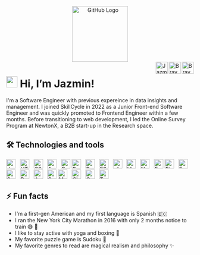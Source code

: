 <div align="center">
<img src="https://github.com/raghavk16/raghavk16/blob/master/octo.gif" alt="GitHub Logo" width="150" height="150" />
</div>

<a href="https://github.com/jazfeijoo">
  <img align="right" alt="Braydon's Github" width="32px" src="https://raw.githubusercontent.com/braydonwang/braydonwang/main/github.svg" />
</a>
<a href="https://www.linkedin.com/in/jazminfeijoo/">
  <img align="right" alt="Braydon's LinkedIn" width="32px" src="https://raw.githubusercontent.com/braydonwang/braydonwang/main/linkedin.svg" />
</a>
<a href="mailto: jazfeijoo@gmail.com">
  <img align="right" alt="Jazmin's Email" width="32px" src="https://raw.githubusercontent.com/braydonwang/braydonwang/main/mail.png" />
</a>

<img src="https://raw.githubusercontent.com/braydonwang/braydonwang/main/wave.gif" width="30px"> Hi, I’m Jazmin!
===============	
<a name="intro"></a>
I'm a Software Engineer with previous expereince in data insights and management. I joined SkillCycle in 2022 as a Junior Front-end Software Engineer and was quickly promoted to Frontend Engineer within a few months. Before transitioning to web development, I led the Online Survey Program at NewtonX, a B2B start-up in the Research space. 

## 🛠  Technologies and tools
<a name="tech-tools"></a>
[<img src="https://img.shields.io/badge/JavaScript-282C34?logo=javascript&logoColor=F7DF1E" alt="JavaScript logo" title="JavaScript" height="25" />][tech_tools_anchor]
&nbsp;
[<img src="https://img.shields.io/badge/HTML5-282C34?logo=html5&logoColor=E34F26" alt="HTML5 logo" title="HTML5" height="25" />][tech_tools_anchor]
&nbsp;
[<img src="https://img.shields.io/badge/CSS3-282C34?logo=css3&logoColor=1572B6" alt="CSS3 logo" title="CSS3" height="25" />][tech_tools_anchor]
&nbsp;
[<img src="https://img.shields.io/badge/Android-282C34?logo=android&logoColor=3DDC84" alt="Android logo" title="Android" height="25" />][tech_tools_anchor]
&nbsp;
[<img src="https://img.shields.io/badge/React-282C34?logo=react&logoColor=61DAFB" alt="React Native logo" title="React" height="25" />][tech_tools_anchor]
[<img src="https://img.shields.io/badge/React Native-282C34?logo=react&logoColor=61DAFB" alt="React Native logo" title="React Native" height="25" />][tech_tools_anchor]
&nbsp;
[<img src="https://img.shields.io/badge/Redux-282C34?logo=redux&logoColor=764ABC" alt="Redux logo" title="Redux" height="25" />][tech_tools_anchor]
&nbsp;
[<img src="https://img.shields.io/badge/ESLint-282C34?logo=eslint&logoColor=4B32C3" alt="ESLint logo" title="ESLint" height="25" />][tech_tools_anchor]
&nbsp;
[<img src="https://img.shields.io/badge/git-282C34?logo=git&logoColor=F05032" alt="git logo" title="git" height="25" />][tech_tools_anchor]
&nbsp;
[<img src="https://img.shields.io/badge/VS%20Code-282C34?logo=visual-studio-code&logoColor=007ACC" alt="Visual Studio Code logo" title="Visual Studio Code" height="25" />][tech_tools_anchor]
&nbsp;
[<img src="https://img.shields.io/badge/Node.js-282C34?logo=node.js&logoColor=339933" alt="Node.js logo" title="Node.js" height="25" />][tech_tools_anchor]
&nbsp;
[<img src="https://img.shields.io/badge/Express-282C34?logo=express&logoColor=FFFFFF" alt="Express.js logo" title="Express.js" height="25" />][tech_tools_anchor]
[<img src="https://img.shields.io/badge/Firebase-282C34?logo=firebase&logoColor=FFCA28" alt="Firebase logo" title="Firebase" height="25" />][tech_tools_anchor]
&nbsp;
[<img src="https://img.shields.io/badge/Expo-282C34?logo=expo&logoColor=FFFFFF" alt="Expo logo" title="Expo" height="25" />][tech_tools_anchor]
&nbsp;
[<img src="https://img.shields.io/badge/Sequelize-282C34?logo=sequelize&logoColor=1572B6" alt="Sequelize logo" title="Expo" height="25" />][tech_tools_anchor]
&nbsp;
[<img src="https://img.shields.io/badge/PostgreSQL-282C34?logo=postgresql&logoColor=FFFFFF" alt="PostgreSQL logo" title="PostgreSQL" height="25" />][tech_tools_anchor]
&nbsp;
[<img src="https://img.shields.io/badge/jest-282C34?logo=jest&logoColor=E34F26" alt="Jest logo" title="Jest" height="25" />][tech_tools_anchor]
&nbsp;
[<img src="https://img.shields.io/badge/Supertest-282C34?logo=javascript&logoColor=F05032" alt="Supertest logo" title="Supertest" height="25" />][tech_tools_anchor]
[<img src="https://img.shields.io/badge/Mocha-282C34?logo=mocha&logoColor=#8D6748" alt="Mocha logo" title="Mocha" height="25" />][tech_tools_anchor]
&nbsp;
[<img src="https://img.shields.io/badge/Chai-282C34?logo=chai&logoColor=#FFFFFF" alt="Chai logo" title="Chai" height="25" />][tech_tools_anchor]
&nbsp;
[<img src="https://img.shields.io/badge/Google Vision API-282C34?logo=googlecloud&logoColor=#4285F4" alt="Google Vision API logo" title="Google" height="25" />][tech_tools_anchor]
&nbsp;
[<img src="https://img.shields.io/badge/Twitter Search API-282C34?logo=twitter&logoColor=#1DA1F2" alt="Twitter Search API logo" title="Twitter" height="25" />][tech_tools_anchor]

## ⚡ Fun facts
* I'm a first-gen American and my first language is Spanish 🇪🇨
* I ran the New York City Marathon in 2016 with only 2 months notice to train 😅 🏃‍
* I like to stay active with yoga and boxing 🧘
* My favorite puzzle game is Sudoku 🔢 
* My favorite genres to read are magical realism and philosophy ✨

[tech_tools_anchor]: #intro--

<!--

COMMENTS CAN BE ADDED HERE!

-->
